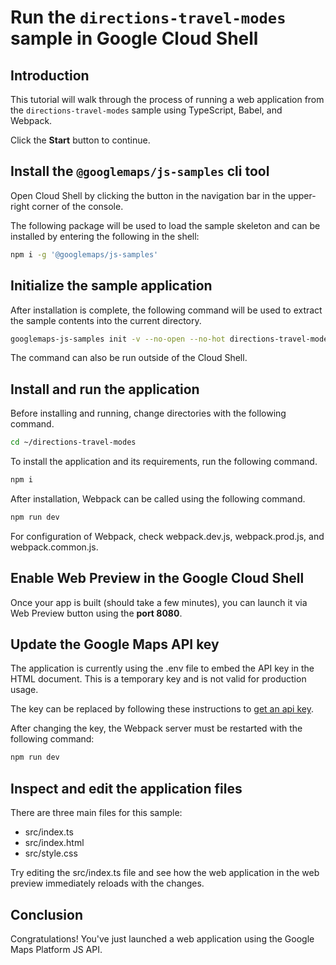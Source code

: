 # Run the `directions-travel-modes` sample in Google Cloud Shell

<walkthrough-tutorial-duration duration="10"/>

## Introduction

This tutorial will walk through the process of running a web application from
the `directions-travel-modes` sample using TypeScript, Babel, and Webpack.

Click the **Start** button to continue.

## Install the `@googlemaps/js-samples` cli tool

Open Cloud Shell by clicking the
<walkthrough-cloud-shell-icon></walkthrough-cloud-shell-icon> button in the
navigation bar in the upper-right corner of the console.

The following package will be used to load the sample skeleton and can be
installed by entering the following in the shell:

```bash
npm i -g '@googlemaps/js-samples'
```

## Initialize the sample application

After installation is complete, the following command will be used to extract
the sample contents into the current directory.

```bash
googlemaps-js-samples init -v --no-open --no-hot directions-travel-modes ~/directions-travel-modes
```

The command can also be run outside of the Cloud Shell.

## Install and run the application

Before installing and running, change directories with the following command.

```bash
cd ~/directions-travel-modes
```

To install the application and its requirements, run the following command.

```bash
npm i
```

After installation, Webpack can be called using the following command.

```bash
npm run dev
```

For configuration of Webpack, check
<walkthrough-editor-open-file filePath="directions-travel-modes/webpack.dev.js">webpack.dev.js</walkthrough-editor-open-file>,
<walkthrough-editor-open-file filePath="directions-travel-modes/webpack.prod.js">webpack.prod.js</walkthrough-editor-open-file>,
and
<walkthrough-editor-open-file filePath="directions-travel-modes/webpack.common.js">webpack.common.js</walkthrough-editor-open-file>.

## Enable Web Preview in the Google Cloud Shell

Once your app is built (should take a few minutes), you can launch it via
<walkthrough-spotlight-pointer target="cloudshell" spotlightId="devshell-web-preview-button">Web
Preview button</walkthrough-spotlight-pointer> using the **port 8080**.

## Update the Google Maps API key

The application is currently using the
<walkthrough-editor-open-file filePath="directions-travel-modes/.env">.env</walkthrough-editor-open-file>
file to embed the API key in the HTML document. This is a temporary key and is
not valid for production usage.

The key can be replaced by following these instructions to
[get an api key](https://developers.google.com/maps/documentation/javascript/get-api-key).

After changing the key, the Webpack server must be restarted with the following
command:

```bash
npm run dev
```

## Inspect and edit the application files

There are three main files for this sample:

*   <walkthrough-editor-open-file filePath="directions-travel-modes/src/index.ts">src/index.ts</walkthrough-editor-open-file>
*   <walkthrough-editor-open-file filePath="directions-travel-modes/src/index.html">src/index.html</walkthrough-editor-open-file>
*   <walkthrough-editor-open-file filePath="directions-travel-modes/src/style.css">src/style.css</walkthrough-editor-open-file>

Try editing the <walkthrough-editor-open-file filePath="directions-travel-modes/src/index.ts">src/index.ts</walkthrough-editor-open-file> file and see how the web application in the web preview immediately reloads with the changes.

## Conclusion

<walkthrough-conclusion-trophy></walkthrough-conclusion-trophy>

Congratulations! You've just launched a web application using the Google Maps
Platform JS API.
